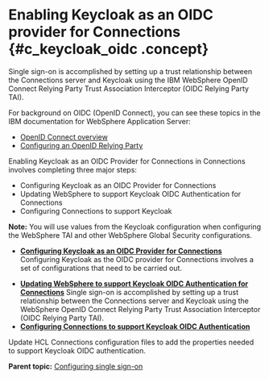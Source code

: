 # Enabling Keycloak as an OIDC provider for Connections {#c_keycloak_oidc .concept}

Single sign-on is accomplished by setting up a trust relationship between the Connections server and Keycloak using the IBM WebSphere OpenID Connect Relying Party Trust Association Interceptor \(OIDC Relying Party TAI\).

For background on OIDC \(OpenID Connect\), you can see these topics in the IBM documentation for WebSphere Application Server:

-   [OpenID Connect overview](https://www.ibm.com/support/knowledgecenter/SSEQTP_8.5.5/com.ibm.websphere.base.doc/ae/csec_oiddesc2.html)
-   [Configuring an OpenID Relying Party](https://www.ibm.com/support/knowledgecenter/en/SSEQTP_8.5.5/com.ibm.websphere.base.doc/ae/tsec_oidrelyconf.html)

Enabling Keycloak as an OIDC Provider for Connections in Connections involves completing three major steps:

-   Configuring Keycloak as an OIDC Provider for Connections
-   Updating WebSphere to support Keycloak OIDC Authentication for Connections
-   Configuring Connections to support Keycloak

**Note:** You will use values from the Keycloak configuration when configuring the WebSphere TAI and other WebSphere Global Security configurations.

-   **[Configuring Keycloak as an OIDC Provider for Connections](../secure/t_keycloak_config_conn_oidc.md)**  
Configuring Keycloak as the OIDC provider for Connections involves a set of configurations that need to be carried out.
<!--[comment]: <> (-   **[Updating WebSphere to support Keycloak OIDC Authentication for Connections](../secure/t_keycloak_oidc_websphere.md)**)-->
-   **[Updating WebSphere to support Keycloak OIDC Authentication for Connections](../secure/t_keycloak_oidc_websphere_copy.md)**
Single sign-on is accomplished by setting up a trust relationship between the Connections server and Keycloak using the WebSphere OpenID Connect Relying Party Trust Association Interceptor (OIDC Relying Party TAI).
-   **[Configuring Connections to support Keycloak OIDC Authentication](../secure/t_keycloak_config_auth_oidc_Updated.md)** 
<!--[comment]: <> (-   **[Configuring Connections to support Keycloak OIDC Authentication](../secure/t_keycloak_config_auth_oidc.md)**)-->
Update HCL Connections configuration files to add the properties needed to support Keycloak OIDC authentication.


**Parent topic:** [Configuring single sign-on](../secure/c_sec_config_sso.md)

